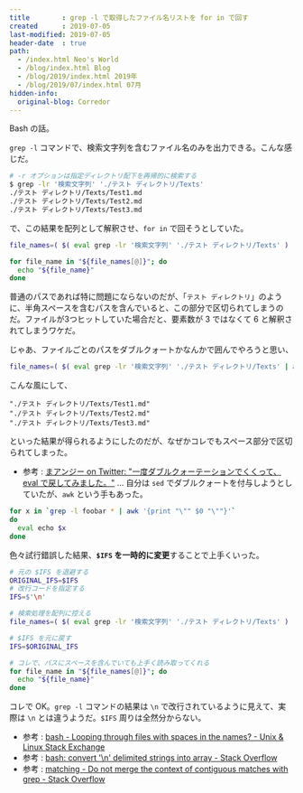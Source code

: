 ```yaml
---
title        : grep -l で取得したファイル名リストを for in で回す
created      : 2019-07-05
last-modified: 2019-07-05
header-date  : true
path:
  - /index.html Neo's World
  - /blog/index.html Blog
  - /blog/2019/index.html 2019年
  - /blog/2019/07/index.html 07月
hidden-info:
  original-blog: Corredor
---
```


Bash の話。

`grep -l` コマンドで、検索文字列を含むファイル名のみを出力できる。こんな感じだ。

```bash
# -r オプションは指定ディレクトリ配下を再帰的に検索する
$ grep -lr '検索文字列' './テスト ディレクトリ/Texts'
./テスト ディレクトリ/Texts/Test1.md
./テスト ディレクトリ/Texts/Test2.md
./テスト ディレクトリ/Texts/Test3.md
```

で、この結果を配列として解釈させ、`for in` で回そうとしていた。

```bash
file_names=( $( eval grep -lr '検索文字列' './テスト ディレクトリ/Texts' ) )

for file_name in "${file_names[@]}"; do
  echo "${file_name}"
done
```

普通のパスであれば特に問題にならないのだが、「`テスト ディレクトリ`」のように、半角スペースを含むパスを含んでいると、この部分で区切られてしまうのだ。ファイルが3つヒットしていた場合だと、要素数が 3 ではなくて 6 と解釈されてしまうワケだ。

じゃあ、ファイルごとのパスをダブルクォートかなんかで囲んでやろうと思い、

```bash
file_names=( $( eval grep -lr '検索文字列' './テスト ディレクトリ/Texts' | awk '{ print "\"" $0 "\"" }' ) )
```

こんな風にして、

```
"./テスト ディレクトリ/Texts/Test1.md"
"./テスト ディレクトリ/Texts/Test2.md"
"./テスト ディレクトリ/Texts/Test3.md"
```

といった結果が得られるようにしたのだが、なぜかコレでもスペース部分で区切られてしまった。

- 参考 : [まアンジー on Twitter: "一度ダブルクォーテーションでくくって、 eval で戻してみました。"](https://twitter.com/ma_angie/status/1127877380314296321) … 自分は `sed` でダブルクォートを付与しようとしていたが、`awk` という手もあった。

```bash
for x in `grep -l foobar * | awk '{print "\"" $0 "\""}'`
do
  eval echo $x
done
```

色々試行錯誤した結果、**`$IFS` を一時的に変更**することで上手くいった。

```bash
# 元の $IFS を退避する
ORIGINAL_IFS=$IFS
# 改行コードを指定する
IFS=$'\n'

# 検索処理を配列に控える
file_names=( $( eval grep -lr '検索文字列' './テスト ディレクトリ/Texts' ) )

# $IFS を元に戻す
IFS=$ORIGINAL_IFS

# コレで、パスにスペースを含んでいても上手く読み取ってくれる
for file_name in "${file_names[@]}"; do
  echo "${file_name}"
done
```

コレで OK。`grep -l` コマンドの結果は `\n` で改行されているように見えて、実際は `\n` とは違うようだ。`$IFS` 周りは全然分からない。

- 参考 : [bash - Looping through files with spaces in the names? - Unix & Linux Stack Exchange](https://unix.stackexchange.com/questions/9496/looping-through-files-with-spaces-in-the-names/9499#9499)
- 参考 : [bash: convert '\\n' delimited strings into array - Stack Overflow](https://stackoverflow.com/questions/24628076/bash-convert-n-delimited-strings-into-array)
- 参考 : [matching - Do not merge the context of contiguous matches with grep - Stack Overflow](https://stackoverflow.com/questions/6163717/do-not-merge-the-context-of-contiguous-matches-with-grep)
